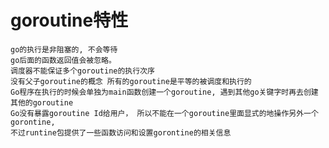 # goroutine特性
    go的执行是非阻塞的, 不会等待
    go后面的函数返回值会被忽略。
    调度器不能保证多个goroutine的执行次序
    没有父子goroutine的概念 所有的goroutine是平等的被调度和执行的
    Go程序在执行的时候会单独为main函数创建一个goroutine, 遇到其他go关键字时再去创建其他的goroutine
    Go没有暴露goroutine Id给用户， 所以不能在一个goroutine里面显式的地操作另外一个gorontine,
    不过runtine包提供了一些函数访问和设置gorontine的相关信息